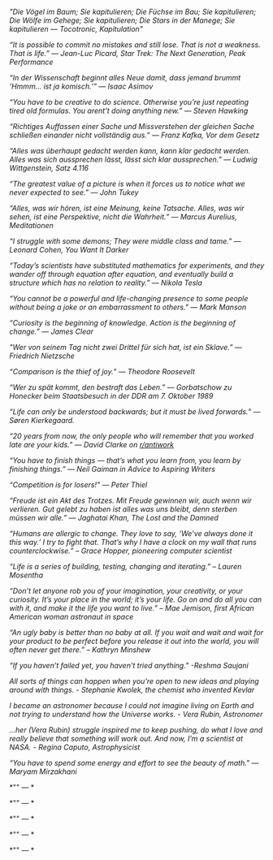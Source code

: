 *"Die Vögel im Baum; Sie kapitulieren; Die Füchse im Bau; Sie kapitulieren; Die Wölfe im Gehege; Sie kapitulieren; Die Stars in der Manege; Sie kapitulieren — Tocotronic, Kapitulation"*

*“It is possible to commit no mistakes and still lose. That is not a weakness. That is life.” — Jean-Luc Picard, Star Trek: The Next Generation, Peak Performance*

*“In der Wissenschaft beginnt alles Neue damit, dass jemand brummt ‘Hmmm… ist ja komisch.’” — Isaac Asimov*

*“You have to be creative to do science. Otherwise you’re just repeating tired old formulas. You arent’t doing anything new.” — Steven Hawking*

*“Richtiges Auffassen einer Sache und Missverstehen der gleichen Sache schließen einander nicht vollständig aus.” — Franz Kafka, Vor dem Gesetz*

*“Alles was überhaupt gedacht werden kann, kann klar gedacht werden. Alles was sich aussprechen lässt, lässt sich klar aussprechen.” — Ludwig Wittgenstein, Satz 4.116*

*“The greatest value of a picture is when it forces us to notice what we never expected to see.” — John Tukey*

*“Alles, was wir hören, ist eine Meinung, keine Tatsache. Alles, was wir sehen, ist eine Perspektive, nicht die Wahrheit.” — Marcus Aurelius, Meditationen*

*“I struggle with some demons; They were middle class and tame.” — Leonard Cohen, You Want It Darker*

*“Today’s scientists have substituted mathematics for experiments, and they wander off through equation after equation, and eventually build a structure which has no relation to reality.” — Nikola Tesla*

*“You cannot be a powerful and life-changing presence to some people without being a joke or an embarrassment to others." — Mark Manson*

*“Curiosity is the beginning of knowledge. Action is the beginning of change.” — James Clear*

*"Wer von seinem Tag nicht zwei Drittel für sich hat, ist ein Sklave.” — Friedrich Nietzsche*

*“Comparison is the thief of joy.” — Theodore Roosevelt*

*“Wer zu spät kommt, den bestraft das Leben.” — Gorbatschow zu Honecker beim Staatsbesuch in der DDR am 7. Oktober 1989*

*“Life can only be understood backwards; but it must be lived forwards.” — Søren Kierkegaard.*

*“20 years from now, the only people who will remember that you worked late are your kids.” — David Clarke on [r/antiwork](https://www.reddit.com/r/antiwork/comments/12uz90c/psa_20_years_from_now_the_only_people_who_will/?rdt=47059)*

*“You have to finish things — that’s what you learn from, you learn by finishing things.” — Neil Gaiman in Advice to Aspiring Writers*

*“Competition is for losers!” — Peter Thiel*

*“Freude ist ein Akt des Trotzes. Mit Freude gewinnen wir, auch wenn wir verlieren. Gut gelebt zu haben ist alles was uns bleibt, denn sterben müssen wir alle.” — Jaghatai Khan, The Lost and the Damned*

*“Humans are allergic to change. They love to say, ‘We’ve always done it this way.’ I try to fight that. That’s why I have a clock on my wall that runs counterclockwise.” – Grace Hopper, pioneering computer scientist*

*“Life is a series of building, testing, changing and iterating.” – Lauren Mosentha*

*“Don’t let anyone rob you of your imagination, your creativity, or your curiosity. It’s your place in the world; it’s your life. Go on and do all you can with it, and make it the life you want to live.”  – Mae Jemison, first African American woman astronaut in space*

*“An ugly baby is better than no baby at all. If you wait and wait and wait for your product to be perfect before you release it out into the world, you will often never get there.” – Kathryn Minshew*

*“If you haven’t failed yet, you haven’t tried anything.” -Reshma Saujani*

*All sorts of things can happen when you’re open to new ideas and playing around with things. - Stephanie Kwolek, the chemist who invented Kevlar*

*I became an astronomer because I could not imagine living on Earth and not trying to understand how the Universe works. - Vera Rubin, Astronomer*

*…her (Vera Rubin) struggle inspired me to keep pushing, do what I love and really believe that something will work out. And now, I’m a scientist at NASA. - Regina Caputo, Astrophysicist*

*“You have to spend some energy and effort to see the beauty of math." — Maryam Mirzakhani*

*"" — *

*"" — *

*"" — *

*"" — *

*"" — *